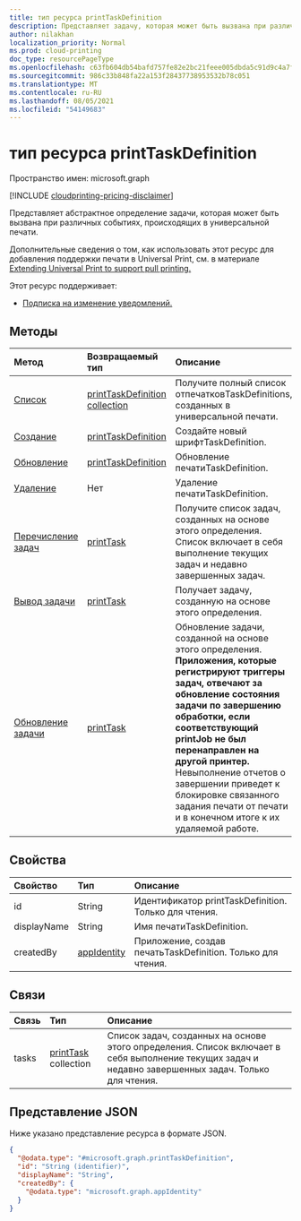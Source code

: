 ```yaml
---
title: тип ресурса printTaskDefinition
description: Представляет задачу, которая может быть вызвана при различных событиях, происходящих в универсальной печати.
author: nilakhan
localization_priority: Normal
ms.prod: cloud-printing
doc_type: resourcePageType
ms.openlocfilehash: c63fb604db54bafd757fe82e2bc21feee005dbda5c91d9c4a7f64b0c1e607dab
ms.sourcegitcommit: 986c33b848fa22a153f28437738953532b78c051
ms.translationtype: MT
ms.contentlocale: ru-RU
ms.lasthandoff: 08/05/2021
ms.locfileid: "54149683"
---
```

# <a name="printtaskdefinition-resource-type"></a>тип ресурса printTaskDefinition

Пространство имен: microsoft.graph

[!INCLUDE [cloudprinting-pricing-disclaimer](../../includes/cloudprinting-pricing-disclaimer.md)]

Представляет абстрактное определение задачи, которая может быть вызвана при различных событиях, происходящих в универсальной печати.

Дополнительные сведения о том, как использовать этот ресурс для добавления поддержки печати в Universal Print, см. в материале [Extending Universal Print to support pull printing.](/graph/universal-print-concept-overview#extending-universal-print-to-support-pull-printing)

Этот ресурс поддерживает:
* [Подписка на изменение уведомлений.](/graph/universal-print-webhook-notifications)

## <a name="methods"></a>Методы
| Метод       | Возвращаемый тип | Описание |
|:-------------|:------------|:------------|
| [Список](../api/print-list-taskdefinitions.md) | [printTaskDefinition collection](printtaskdefinition.md) | Получите полный список отпечатковTaskDefinitions, созданных в универсальной печати. |
| [Создание](../api/print-post-taskdefinitions.md) | [printTaskDefinition](printtaskdefinition.md) | Создайте новый шрифтTaskDefinition. |
| [Обновление](../api/print-update-taskdefinition.md) | [printTaskDefinition](printtaskdefinition.md) | Обновление печатиTaskDefinition. |
| [Удаление](../api/print-delete-taskdefinition.md) | Нет | Удаление печатиTaskDefinition. |
| [Перечисление задач](../api/printtaskdefinition-list-tasks.md) | [printTask](printtask.md) | Получите список задач, созданных на основе этого определения. Список включает в себя выполнение текущих задач и недавно завершенных задач. |
| [Вывод задачи](../api/printtask-get.md) | [printTask](printtask.md) | Получает задачу, созданную на основе этого определения. |
| [Обновление задачи](../api/printtaskdefinition-update-task.md) | [printTask](printtask.md) | Обновление задачи, созданной на основе этого определения. **Приложения, которые регистрируют триггеры задач, отвечают за обновление состояния задачи по завершению обработки, если соответствующий printJob не был перенаправлен на другой принтер.** Невыполнение отчетов о завершении приведет к блокировке связанного задания печати от печати и в конечном итоге к их удаляемой работе. |

## <a name="properties"></a>Свойства
|Свойство|Тип|Описание|
|:---|:---|:---|
|id|String|Идентификатор printTaskDefinition. Только для чтения.|
|displayName|String|Имя печатиTaskDefinition.|
|createdBy|[appIdentity](appidentity.md)|Приложение, создав печатьTaskDefinition. Только для чтения.|

## <a name="relationships"></a>Связи
|Связь|Тип|Описание|
|:---|:---|:---|
|tasks|[printTask](printtask.md) collection|Список задач, созданных на основе этого определения. Список включает в себя выполнение текущих задач и недавно завершенных задач. Только для чтения.|

## <a name="json-representation"></a>Представление JSON
Ниже указано представление ресурса в формате JSON.
<!-- {
  "blockType": "resource",
  "keyProperty": "id",
  "@odata.type": "microsoft.graph.printTaskDefinition",
  "openType": false
}
-->
``` json
{
  "@odata.type": "#microsoft.graph.printTaskDefinition",
  "id": "String (identifier)",
  "displayName": "String",
  "createdBy": {
    "@odata.type": "microsoft.graph.appIdentity"
  }
}
```

